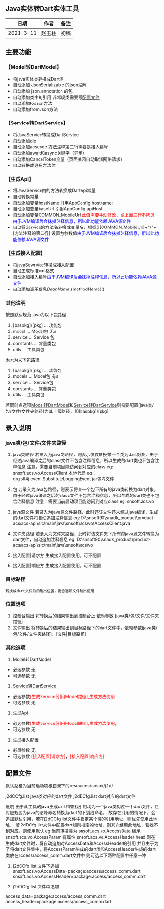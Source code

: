 ## Java实体转Dart实体工具

|日期|作者|备注|
|------|------|------|
|2021-3-11|赵玉柱|初稿|

## 主要功能

### 【Model转DartModel】 
* 将java实体类转换成Dart类
* 自动添加 JsonSerializable 的json注解
* 自动添加 json_annotation 的包
* 自动添加类中的引用 非常规类需要写[配置文件](#配置文件)
* 自动添加toJson方法
* 自动添加fromJson方法
### 【Service转DartService】 
* 将JavaService转换成DartService
* 自动添加dio
* 自动添加acscode 方法注释第二行需要是接入编号
* 自动添加await和async关键字（异步）
* 自动添加CancelToken变量（页面关闭自动取消网络请求）
* 自动转换成通用方法体
### 【生成Api】 
* 将JavaService内的方法转换成DartApi常量
* 自动转换常量
* 自动添加变量hostName 引用AppConfig.hostname;
* 自动添加变量baseUrl 引用AppConfig.apiHost
* 自动添加变量COMMON_MobileUrl <span style="color:red">此值需要手动修改，或上面三行不拷贝</span> <span style="color:blue">由于JVM编译后会抹掉注释信息，所以此功能依赖JAVA源文件</span>
* 自动将Service的方法名转换成变量名，根据${COMMON_MobileUrl}+"/"+[方法注释的第二行] 设置为参数值<span style="color:blue">由于JVM编译后会抹掉注释信息，所以此功能依赖JAVA源文件</span>

### 【生成接入配置】 
* 将javaSewrvice转换成接入配置
* 自动生成标准xml格式
* 自动添加接入编号<span style="color:blue">由于JVM编译后会抹掉注释信息，所以此功能依赖JAVA源文件</span>
* 自动添加调用信息${BeanName}.${methodName}()

### 其他说明

按照默认规范
java为以下包路径
1. [baspkg]/[pkg] ... 功能包
  1. model ... Model包 无s
  1. service ... Service 包
  1. constants ... 常量类包
  1. utils ... 工具类包

dart为以下包路径
1. [baspkg]/[pkg] ... 功能包
  1. models ... Model包 有s
  1. service ... Service包
  1. constants ... 常量类包
  1. utils ... 工具类包

若同时点选项[Model转DartModel](#【Model转DartModel】)和[Service转DartService](#【Service转DartService】)则需要配置[java类/包/文件/文件夹路径]为其上级路径，即[baspkg]/[pkg]


## 录入说明

### java类/包/文件/文件夹路径
 
 1. java类路径
  若录入为java类路径，则表示仅仅转换某一个类为dart对象，由于经过java编译之后的class文件不包含注释信息，所以生成的dart类也不包含注释信息
  注意，需要当前项目能访问到对应的class
  eg: snsoft.acs.vo.AccessClient 本地代码
  eg：org.slf4j.event.SubstituteLoggingEvent jar包内文件
  
  
 1. 包
  若录入为java包路径，则表示将某一个包下所有的java类转换为dart对象，由于经过java编译之后的class文件不包含注释信息，所以生成的dart类也不包含注释信息
  注意：需要当前启动项目能访问到对应class
  eg: snsoft.acs.vo
  
 1. java源文件
  若录入为java源文件路径，此时还该文件还未经过java编译，生成的dart文件将自动追加注释信息
  eg: D:\snsoft90\snadk_product\product-acs\acs-api\src\main\java\snsoft\acs\vo\AccessClient.java
  
 1. 文件夹路径
  若录入为文件夹路径，此时将该文件夹下所有的java源文件转换为dart文件，自动追加注释信息
  eg: D:\snsoft90\snadk_product\product-acs\acs-api\src\main\java\snsoft\acs\vo
  
 1. 接入配置|请求方
 生成接入配置使用，可不配置
 1. 接入配置|响应方
 生成接入配置使用，可不配置
### 目标路径
    
    转换成dart文件后的输出位置，配合选项文件输出使用
    
### 位置选项 
 
 1. 控制台输出  将转换后的结果输出到控制台上 依赖参数 [java类/包/文件/文件夹路径]
 1. 文件输出  将转换后的结果输出到目标路径下的dart文件中，依赖参数[java类/包/文件/文件夹路径]，[文件|目标路径]

### 其他选项
1. [Model转DartModel](#【Model转DartModel】)
* 必选参数 无
* 可选参数 无
1. [Service转DartService](#【Service转DartService】)
* 必选参数<span style="color:red">[生成Service|引用Model路径],生成方法使用</span>
* 可选参数 无
1. [生成Api](#【生成Api】)
* 必选参数<span style="color:red">[生成Service|引用Model路径],生成方法使用</span>,
* 可选参数 无
1. [生成接入配置](#【生成接入配置】)
* 必须参数 无
* 可选参数 <span style="color:red">[接入配置|请求方]</span>，<span style="color:red">[接入配置|响应方]</span>
 
## 配置文件
 
 默认路径为当前启动项根目录下的resources/snsoft/j2d/
 
 j2dCCfg.list java类对应的dart文件
 j2dDCfg.list dart对应的dart文件
 
 说明 由于此工具的java生成dart和查找引用均为一个java类对应一个dart文件，且对应规则为java的驼峰命名转换为dart的下划线命名，
 故存在引用的情况下，会追加默认引用，若在j2dCCfg.list文件中指定某个类的引用地址，则优先使用此地址，
 若j2dDCfg.list文件中配置dart规则指定的地址，则其次使用此地址，若找不到对应，则使用默认
 eg:当前转换类为 snsoft.acs.vo.AccessData 继承 snsoft.acs.vo.AccessParam
 有属性 snsoft.acs.vo.AccessHeader		head
 则在生成dart文件时，将自动追加对AccessData和AccessHeader的引用
 并且由于为了将dart文件集中，将AccessParam生成的dart类和AccessHeader生成的dart类放在access/access_comm.dart文件中
 则可选以下两种配置中任意一种
 1. j2dCCfg.list 文件下追加
 snsoft.acs.vo.AccessData=package:access/access_comm.dart
 snsoft.acs.vo.AccessHeader=package:access/access_comm.dart
 
 2. j2dDCfg.list 文件中追加
 
  access_data=package:access/access_comm.dart
  access_header=package:access/access_comm.dart